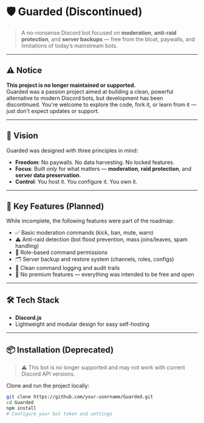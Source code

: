 # 🛡️ Guarded (Discontinued)

> A no-nonsense Discord bot focused on **moderation**, **anti-raid protection**, and **server backups** — free from the bloat, paywalls, and limitations of today’s mainstream bots.

---

## ⚠️ Notice

**This project is no longer maintained or supported.**  
Guarded was a passion project aimed at building a clean, powerful alternative to modern Discord bots, but development has been discontinued. You're welcome to explore the code, fork it, or learn from it — just don't expect updates or support.

---

## 🧭 Vision

Guarded was designed with three principles in mind:

- **Freedom**: No paywalls. No data harvesting. No locked features.
- **Focus**: Built *only* for what matters — **moderation**, **raid protection**, and **server data preservation**.
- **Control**: You host it. You configure it. You own it.

---

## 🧩 Key Features (Planned)

While incomplete, the following features were part of the roadmap:

- ✅ Basic moderation commands (kick, ban, mute, warn)
- ⚠️ Anti-raid detection (bot flood prevention, mass joins/leaves, spam handling)
- 🔐 Role-based command permissions
- 🗂️ Server backup and restore system (channels, roles, configs)
- 📝 Clean command logging and audit trails
- 🚫 No premium features — everything was intended to be free and open

---

## 🛠️ Tech Stack

- **Discord.js**
- Lightweight and modular design for easy self-hosting

---

## 📦 Installation (Deprecated)

> ⚠️ This bot is no longer supported and may not work with current Discord API versions.

Clone and run the project locally:

```bash
git clone https://github.com/your-username/Guarded.git
cd Guarded
npm install
# Configure your bot token and settings
